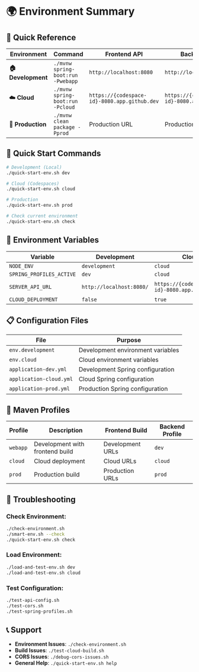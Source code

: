 # 🌍 Environment Summary

## 🎯 **Quick Reference**

| Environment | Command | Frontend API | Backend URL | Use Case |
|-------------|---------|--------------|-------------|----------|
| **🏠 Development** | `./mvnw spring-boot:run -Pwebapp` | `http://localhost:8080` | `http://localhost:8080` | Local development |
| **☁️ Cloud** | `./mvnw spring-boot:run -Pcloud` | `https://{codespace-id}-8080.app.github.dev` | `https://{codespace-id}-8080.app.github.dev` | GitHub Codespaces |
| **🚀 Production** | `./mvnw clean package -Pprod` | Production URL | Production URL | Production deployment |

## 🚀 **Quick Start Commands**

```bash
# Development (Local)
./quick-start-env.sh dev

# Cloud (Codespaces)
./quick-start-env.sh cloud

# Production
./quick-start-env.sh prod

# Check current environment
./quick-start-env.sh check
```

## 🔧 **Environment Variables**

| Variable | Development | Cloud | Production |
|----------|-------------|-------|------------|
| `NODE_ENV` | `development` | `cloud` | `production` |
| `SPRING_PROFILES_ACTIVE` | `dev` | `cloud` | `prod` |
| `SERVER_API_URL` | `http://localhost:8080/` | `https://{codespace-id}-8080.app.github.dev/` | Production URL |
| `CLOUD_DEPLOYMENT` | `false` | `true` | `false` |

## 📋 **Configuration Files**

| File | Purpose |
|------|---------|
| `env.development` | Development environment variables |
| `env.cloud` | Cloud environment variables |
| `application-dev.yml` | Development Spring configuration |
| `application-cloud.yml` | Cloud Spring configuration |
| `application-prod.yml` | Production Spring configuration |

## 🎯 **Maven Profiles**

| Profile | Description | Frontend Build | Backend Profile |
|---------|-------------|----------------|-----------------|
| `webapp` | Development with frontend build | Development URLs | `dev` |
| `cloud` | Cloud deployment | Cloud URLs | `cloud` |
| `prod` | Production build | Production URLs | `prod` |

## 🚨 **Troubleshooting**

### **Check Environment:**
```bash
./check-environment.sh
./smart-env.sh --check
./quick-start-env.sh check
```

### **Load Environment:**
```bash
./load-and-test-env.sh dev
./load-and-test-env.sh cloud
```

### **Test Configuration:**
```bash
./test-api-config.sh
./test-cors.sh
./test-spring-profiles.sh
```

## 📞 **Support**

- **Environment Issues**: `./check-environment.sh`
- **Build Issues**: `./test-cloud-build.sh`
- **CORS Issues**: `./debug-cors-issues.sh`
- **General Help**: `./quick-start-env.sh help` 